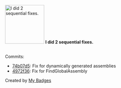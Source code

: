 <img src="https://my-badges.github.io/my-badges/fix-2.png" alt="I did 2 sequential fixes." title="I did 2 sequential fixes." width="128">
<strong>I did 2 sequential fixes.</strong>
<br><br>

Commits:

- <a href="https://github.com/andrewjswan/cs-script.net-framework/commit/74b07d53889c1883cf70255b738a3b6a90cf90ae">74b07d5</a>: Fix for dynamically generated assemblies
- <a href="https://github.com/andrewjswan/cs-script.net-framework/commit/4972f36df338b85a8df430f514fa96acba3de6f2">4972f36</a>: Fix for FindGlobalAssembly


Created by <a href="https://github.com/my-badges/my-badges">My Badges</a>